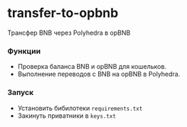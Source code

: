 # transfer-to-opbnb
Трансфер BNB через Polyhedra в opBNB


### Функции
* Проверка баланса BNB и opBNB для кошельков.
* Выполнение переводов с BNB на opBNB в Polyhedra.

### Запуск
* Установить бибилотеки `requirements.txt`
* Закинуть приватники в `keys.txt`

